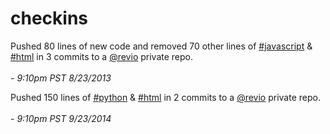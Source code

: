 checkins
========

Pushed 80 lines of new code and removed 70 other lines of [#javascript](http://checkins.github.io/t/javascript) & [#html](htp://checkins.github.io/t/javascript) in 3 commits to a [@revio](http://github.com/revio) private repo.
<br></br> *- 9:10pm PST 8/23/2013*

Pushed 150 lines of [#python](http://checkins.github.io/t/python) & [#html](htp://checkins.github.io/t/html) in 2 commits to a [@revio](http://github.com/revio) private repo.
<br></br> *- 9:10pm PST 9/23/2014*
